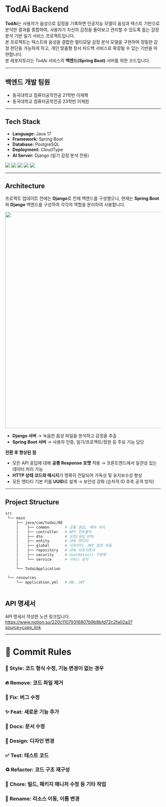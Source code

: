 
# TodAi Backend

**TodAi**는 사용자가 음성으로 감정을 기록하면 인공지능 모델이 음성과 텍스트 기반으로 분석한 결과를 종합하여, 사용자가 자신의 감정을 돌아보고 관리할 수 있도록 돕는 감정 분석 기반 일기 서비스 프로젝트입니다.  
본 프로젝트는 텍스트와 음성을 결합한 멀티모달 감정 분석 모델을 구현하여 정밀한 감정 판단을 가능하게 하고, 개인 맞춤형 정서 피드백 서비스로 확장될 수 있는 기반을 마련합니다.  
본 레포지토리는 TodAi 서비스의 **백엔드(Spring Boot)** 서버를 위한 코드입니다.

---
## 백엔드 개발 팀원
- 동국대학교 컴퓨터공학전공 21학번 이재혁
- 동국대학교 컴퓨터공학전공 23학번 이채원

---


## Tech Stack
- **Language:** Java 17  
- **Framework:** Spring Boot  
- **Database:** PostgreSQL  
- **Deployment:** CloudType  
- **AI Server:** Django (일기 감정 분석 전용)  

<div>
<img src="https://img.shields.io/badge/java-007396?style=for-the-badge&logo=java&logoColor=white"/> 
<img src="https://img.shields.io/badge/springboot-6DB33F?style=for-the-badge&logo=springboot&logoColor=white"/> 
<img src="https://img.shields.io/badge/postgresql-4169E1?style=for-the-badge&logo=postgresql&logoColor=white"/>
<img src="https://img.shields.io/badge/cloudtype-000000?style=for-the-badge&logo=cloud&logoColor=white"/>
<img src="https://img.shields.io/badge/django-092E20?style=for-the-badge&logo=django&logoColor=white">
</div>


---

## Architecture

프로젝트 업데이트 전에는 **Django**로 전체 백엔드를 구성했으나, 현재는 **Spring Boot**와 **Django** 백엔드를 구성하여 각각의 역할을 분리하여 사용합니다.

<img src="https://github.com/user-attachments/assets/4624c478-c9a5-4d5e-9cff-78954c901737"  width="700"/>

- **Django 서버** → 녹음한 음성 파일을 분석하고 감정을 추출  
- **Spring Boot 서버** → 사용자 인증, 일기/프로젝트/정원 등 주요 기능 담당  

**전환 후 향상된 점**
- 모든 API 응답에 대해 **공통 Response 포맷** 적용 → 프론트엔드에서 일관성 있는 데이터 처리 가능  
- **HTTP 상태 코드와 메시지**가 명확히 전달되어 가독성 및 유지보수성 향상  
- 모든 엔티티 기본 키를 **UUID**로 설계 → 보안성 강화 (순차적 ID 추측 공격 방지)  

---

##  Project Structure
          
```bash          
src
 └── main
     ├── java/com/todai/BE
     │    ├── common       # 공통 응답, 예외 처리
     │    ├── controller   # API 컨트롤러
     │    ├── dto          # 요청/응답 DTO
     │    ├── entity       # JPA 엔티티
     │    ├── global       # 시큐리티, JWT 설정 파일
     │    ├── repository   # JPA 리포지토리
     │    ├── security     # UserDetails 구현체
     │    └── service      # 서비스 로직
     │
     └── TodaiApplication  
     
 └── resources
     └── application.yml   # DB, JWT
 
```

## API 명세서
API 명세서 작성한 노션 링크입니다.<br>
https://www.notion.so/220c11079316807b9b8bfd72c2fa02a3?source=copy_link

---



# 🎯 Commit Rules
### 🎨 Style: 코드 형식 수정, 기능 변경이 없는 경우
### 🔥 Remove: 코드 파일 제거
### 🐛 Fix: 버그 수정
### ✨ Feat: 새로운 기능 추가
### 📝 Docs: 문서 수정
### 💄 Design: 디자인 변경
### ✅ Test: 테스트 코드
### ♻️ Refactor: 코드 구조 재구성
### 🔧 Chore: 빌드, 패키지 매니저 수정 등 기타 작업
### 🚚 Rename: 리소스 이동, 이름 변경
